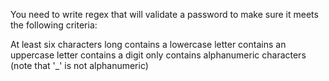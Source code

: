 You need to write regex that will validate a password to make sure it meets the following criteria:

At least six characters long
contains a lowercase letter
contains an uppercase letter
contains a digit
only contains alphanumeric characters (note that '_' is not alphanumeric)